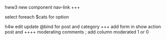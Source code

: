 hww3 new component nav-link +++

select 
foreach $cats for option

h4w
edit update @bind for post and category +++
add form in show action post and  ++++
moderating comments ; add column moderated 1 or 0
